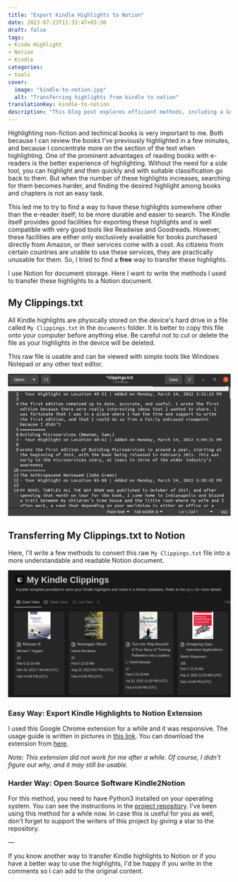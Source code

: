 ```yaml
---
title: "Export Kindle Highlights to Notion"
date: 2023-07-23T11:33:47+03:30
draft: false
tags:
- Kinde Highlight
- Notion
- Kindle
categories:
- tools
cover:
  image: "kindle-to-notion.jpg"
  alt: "Transferring highlights from kindle to notion"
translationKey: kindle-to-notion
description: "This blog post explores efficient methods, including a Google Chrome extension and an open-source Python tool, to convert raw Kindle highlights into readable and searchable Notion documents."
---
```


Highlighting non-fiction and technical books is very important to me. Both because I can review the books I've previously highlighted in a few minutes, and because I concentrate more on the section of the text when highlighting. One of the prominent advantages of reading books with e-readers is the better experience of highlighting. Without the need for a side tool, you can highlight and then quickly and with suitable classification go back to them. But when the number of these highlights increases, searching for them becomes harder, and finding the desired highlight among books and chapters is not an easy task.

This led me to try to find a way to have these highlights somewhere other than the e-reader itself; to be more durable and easier to search. The Kindle itself provides good facilities for exporting these highlights and is well compatible with very good tools like Readwise and Goodreads. However, these facilities are either only exclusively available for books purchased directly from Amazon, or their services come with a cost. As citizens from certain countries are unable to use these services, they are practically unusable for them. So, I tried to find a **free** way to transfer these highlights.

I use Notion for document storage. Here I want to write the methods I used to transfer these highlights to a Notion document.

## My Clippings.txt

All Kindle highlights are physically stored on the device's hard drive in a file called `My Clippings.txt` in the `documents` folder. It is better to copy this file onto your computer before anything else. Be careful not to cut or delete the file as your highlights in the device will be deleted.

This raw file is usable and can be viewed with simple tools like Windows Notepad or any other text editor.

![My Clippings.txt file](raw-my-clippings-txt.png)

## Transferring My Clippings.txt to Notion

Here, I'll write a few methods to convert this raw `My Clippings.txt` file into a more understandable and readable Notion document.

![ My Clippings.txt file in a Notion document ](export-clippings-notion.png)
### Easy Way: Export Kindle Highlights to Notion Extension

I used this Google Chrome extension for a while and it was responsive. The usage guide is written in pictures in [this link](https://www.notion.so/KindleToNotion-How-To-Guide-Easy-bce19dae7fae4cde93440ece213ba5ed). You can download the extension from [here](https://chrome.google.com/webstore/detail/export-kindle-highlights/nmgbhgbkbenpfjkdfladebgcdihbekne).

_Note: This extension did not work for me after a while. Of course, I didn't figure out why, and it may still be usable._

### Harder Way: Open Source Software Kindle2Notion

For this method, you need to have Python3 installed on your operating system. You can see the instructions in the [project repository](https://github.com/paperboi/kindle2notion). I've been using this method for a while now. In case this is useful for you as well, don't forget to support the writers of this project by giving a star to the repository.

—

If you know another way to transfer Kindle highlights to Notion or if you have a better way to use the highlights, I'd be happy if you write in the comments so I can add to the original content.